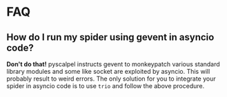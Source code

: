 # FAQ

## How do I run my spider using gevent in asyncio code?

**Don't do that!** pyscalpel instructs gevent to monkeypatch various standard library modules and some like socket are
exploited by asyncio. This will probably result to weird errors. The only solution for you to integrate your spider in
asyncio code is to use `trio` and follow the above procedure.
